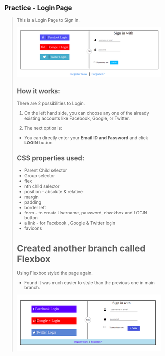 ## Practice - Login Page
>
>This is a Login Page to Sign in.
>
>	![Login Page](login-page-md.png)
> ## How it works:
> There are 2 possibilities to Login.
>
> 1. On the left hand side, you can choose any one of the already existing accounts like Facebook, Google, or Twitter.
>
>2. The next option is: 
>
>- You can directly enter your **Email ID and Password** and click **LOGIN** button
>
> ## CSS properties used:
> - Parent Child selector
> - Group selector
> - flex
> - nth child selector
> - position - absolute & relative
> - margin
> - padding
> - border left
> - form - to create Username, password, checkbox and LOGIN button
> - a link - for Facebook , Google & Twitter login
> - favicons
>
> # Created another branch called Flexbox 
>
> Using Flexbox styled the page again. 
>
> - Found it was much easier to style than the previous one in main branch.
>
> ![Flexbox Login Page](login-flexbox.png)


